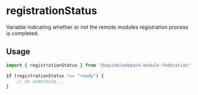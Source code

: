 # registrationStatus

Variable indicating whether or not the remote modules registration process is completed.

## Usage

```ts
import { registrationStatus } from "@squide/webpack-module-federation";

if (registrationStatus !== "ready") {
    // do something...
}
```
